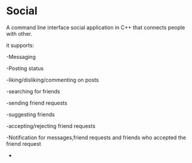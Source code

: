 # Social
A command line interface social application in C++ that connects people with other.

it supports:

-Messaging

-Posting status

-liking/disliking/commenting on posts

-searching for friends

-sending friend requests

-suggesting friends

-accepting/rejecting friend requests

-Notification for messages,friend requests and friends who accepted the friend request

-
